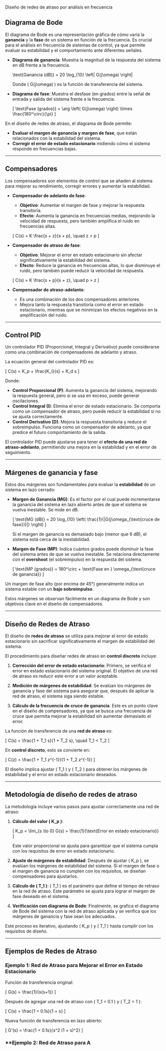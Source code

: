 Diseño de redes de atraso por análisis en frecuencia

## Diagrama de Bode

El diagrama de Bode es una representación gráfica de cómo varía la **ganancia** y la **fase** de un sistema en función de la frecuencia. Es crucial para el análisis en frecuencia de sistemas de control, ya que permite evaluar su estabilidad y el comportamiento ante diferentes señales.

- **Diagrama de ganancia**: Muestra la magnitud de la respuesta del sistema en dB frente a la frecuencia.

   
   \text{Ganancia (dB)} = 20 \log_{10} \left| G(j\omega) \right|
   

   Donde \( G(j\omega) \) es la función de transferencia del sistema.

- **Diagrama de fase**: Muestra el desfase (en grados) entre la señal de entrada y salida del sistema frente a la frecuencia.

   \[
   \text{Fase (grados)} = \arg \left( G(j\omega) \right) \times \frac{180^\circ}{\pi}
   \]

En el diseño de redes de atraso, el diagrama de Bode permite:
- **Evaluar el margen de ganancia y margen de fase**, que están relacionados con la estabilidad del sistema.
- **Corregir el error de estado estacionario** midiendo cómo el sistema responde en frecuencias bajas.

---

## Compensadores

Los compensadores son elementos de control que se añaden al sistema para mejorar su rendimiento, corregir errores y aumentar la estabilidad.

- **Compensador de adelanto de fase**:
   - **Objetivo**: Aumentar el margen de fase y mejorar la respuesta transitoria.
   - **Efecto**: Aumenta la ganancia en frecuencias medias, mejorando la velocidad de respuesta, pero también amplifica el ruido en frecuencias altas.

   \[
   C(s) = K \frac{s + z}{s + p}, \quad z > p
   \]

- **Compensador de atraso de fase**:
   - **Objetivo**: Mejorar el error en estado estacionario sin afectar significativamente la estabilidad del sistema.
   - **Efecto**: Reduce la ganancia en frecuencias altas, lo que disminuye el ruido, pero también puede reducir la velocidad de respuesta.

   \[
   C(s) = K \frac{s + p}{s + z}, \quad p > z
   \]

- **Compensador de atraso-adelanto**:
   - Es una combinación de los dos compensadores anteriores.
   - Mejora tanto la respuesta transitoria como el error en estado estacionario, mientras que se minimizan los efectos negativos en la amplificación del ruido.

---

## Control PID

Un controlador PID (Proporcional, Integral y Derivativo) puede considerarse como una combinación de compensadores de adelanto y atraso.

La ecuación general del controlador PID es:

\[
C(s) = K_p + \frac{K_i}{s} + K_d s
\]

Donde:
- **Control Proporcional (P)**: Aumenta la ganancia del sistema, mejorando la respuesta general, pero si se usa en exceso, puede generar oscilaciones.
- **Control Integral (I)**: Elimina el error de estado estacionario. Se comporta como un compensador de atraso, pero puede reducir la estabilidad si no se ajusta correctamente.
- **Control Derivativo (D)**: Mejora la respuesta transitoria y reduce el sobreimpulso. Funciona como un compensador de adelanto, ya que predice el futuro comportamiento de la salida.

El controlador PID puede ajustarse para tener el **efecto de una red de atraso-adelanto**, permitiendo una mejora en la estabilidad y en el error de seguimiento.

---

## Márgenes de ganancia y fase

Estos dos márgenes son fundamentales para evaluar la **estabilidad** de un sistema en lazo cerrado:

- **Margen de Ganancia (MG)**: Es el factor por el cual puede incrementarse la ganancia del sistema en lazo abierto antes de que el sistema se vuelva inestable. Se mide en dB.

   \[
   \text{MG (dB)} = 20 \log_{10} \left( \frac{1}{|G(j\omega_{\text{cruce de fase}})|} \right)
   \]

   Si el margen de ganancia es demasiado bajo (menor que 6 dB), el sistema está cerca de la inestabilidad.

- **Margen de Fase (MP)**: Indica cuántos grados puede disminuir la fase del sistema antes de que se vuelva inestable. Se relaciona directamente con el **overshoot** (el sobreimpulso) en la respuesta del sistema.

   \[
   \text{MP (grados)} = 180^\circ + \text{Fase en } \omega_{\text{cruce de ganancia}}
   \]

Un margen de fase alto (por encima de 45°) generalmente indica un sistema estable con un **bajo sobreimpulso**.

Estos márgenes se observan fácilmente en un diagrama de Bode y son objetivos clave en el diseño de compensadores.

---

## Diseño de Redes de Atraso

El diseño de **redes de atraso** se utiliza para mejorar el error de estado estacionario sin sacrificar significativamente el margen de estabilidad del sistema.

El procedimiento para diseñar redes de atraso en **control discreto** incluye:

1. **Corrección del error de estado estacionario**: Primero, se verifica el error en estado estacionario del sistema original. El objetivo de una red de atraso es reducir este error a un valor aceptable.
   
2. **Medición de márgenes de estabilidad**: Se evalúan los márgenes de ganancia y fase del sistema para asegurar que, después de aplicar la red de atraso, el sistema siga siendo estable.
   
3. **Cálculo de la frecuencia de cruce de ganancia**: Este es un punto clave en el diseño de compensadores, ya que se busca una frecuencia de cruce que permita mejorar la estabilidad sin aumentar demasiado el error.

La función de transferencia de una **red de atraso** es:

\[
C(s) = \frac{1 + T_1 s}{1 + T_2 s}, \quad T_1 < T_2
\]

En **control discreto**, esto se convierte en:

\[
C(z) = \frac{1 + T_1 z^{-1}}{1 + T_2 z^{-1}}
\]

El diseño implica ajustar \( T_1 \) y \( T_2 \) para obtener los márgenes de estabilidad y el error en estado estacionario deseados.

---

## Metodología de diseño de redes de atraso

La metodología incluye varios pasos para ajustar correctamente una red de atraso:

1. **Cálculo del valor \( K_p \)**:

   \[
   K_p = \lim_{s \to 0} G(s) = \frac{1}{\text{Error en estado estacionario}}
   \]

   Este valor proporcional se ajusta para garantizar que el sistema cumpla con los requisitos de error en estado estacionario.

2. **Ajuste de márgenes de estabilidad**:
   Después de ajustar \( K_p \), se evalúan los márgenes de estabilidad del sistema. Si el margen de fase o el margen de ganancia no cumplen con los requisitos, se diseñan compensadores para ajustarlos.

3. **Cálculo de \( T_1 \)**:
   \( T_1 \) es el parámetro que define el tiempo de retraso en la red de atraso. Este parámetro se ajusta para lograr el margen de fase deseado en el sistema.

4. **Verificación con diagrama de Bode**:
   Finalmente, se grafica el diagrama de Bode del sistema con la red de atraso aplicada y se verifica que los márgenes de ganancia y fase sean los adecuados.

Este proceso es iterativo, ajustando \( K_p \) y \( T_1 \) hasta cumplir con los requisitos de diseño.

---

## Ejemplos de Redes de Atraso

### **Ejemplo 1: Red de Atraso para Mejorar el Error en Estado Estacionario**

Función de transferencia original:

\[
G(s) = \frac{1}{s(s+1)}
\]

Después de agregar una red de atraso con \( T_1 = 0.1 \) y \( T_2 = 1 \):

\[
C(s) = \frac{1 + 0.1s}{1 + s}
\]

Nueva función de transferencia en lazo abierto:

\[
G'(s) = \frac{1 + 0.1s}{s^2 (1 + s)^2}
\]

### **Ejemplo 2: Red de Atraso para A
